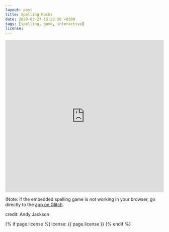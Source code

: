 ```yaml
---
layout: post
title: Spelling Rocks
date: 2020-03-27 15:23:20 +0300
tags: [spelling, game, interactive]
license:
---
```


<iframe
  allow="geolocation; microphone; camera; midi; encrypted-media"
  src="https://glitch.com/embed/#!/embed/spelling-rocks?previewSize=100&previewFirst=true&sidebarCollapsed=true"
  alt="spelling-rocks on Glitch"
  style="height: 486px; width: 100%; border: 0;">
</iframe>

(Note: if the embedded spelling game is not working in your browser, go directly to the [app on Glitch](https://glitch.com/embed/#!/embed/spelling-rocks?previewSize=100&previewFirst=true&sidebarCollapsed=true).

credit: Andy Jackson

{% if page.license %}license: {{ page.license }} {% endif %}
